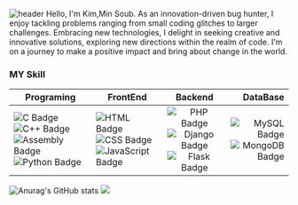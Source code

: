  ![header](https://capsule-render.vercel.app/api?type=waving&color=gradient&height=250&section=header&text=GhostSec&fontSize=90)
 Hello, I'm Kim,Min Soub. As an innovation-driven bug hunter, I enjoy tackling problems ranging from small coding glitches to larger challenges. Embracing new technologies, I delight in seeking creative and innovative solutions, exploring new directions within the realm of code. I'm on a journey to make a positive impact and bring about change in the world.


### MY Skill 

|Programing| FrontEnd  | Backend |  DataBase|
|------|----------|:-------------:|------:|
|![C Badge](https://img.shields.io/badge/-C-A8B9CC?style=flat&logo=c&logoColor=white) ![C++ Badge](https://img.shields.io/badge/-C++-00599C?style=flat&logo=c%2B%2B&logoColor=white) ![Assembly Badge](https://img.shields.io/badge/-Assembly-6E4C13?style=flat&logo=assemblyscript&logoColor=white)  ![Python Badge](https://img.shields.io/badge/-Python-3776AB?style=flat&logo=python&logoColor=white)|  ![HTML Badge](https://img.shields.io/badge/-HTML-E34F26?style=flat&logo=html5&logoColor=white) ![CSS Badge](https://img.shields.io/badge/-CSS-1572B6?style=flat&logo=css3&logoColor=white) ![JavaScript Badge](https://img.shields.io/badge/-JavaScript-F7DF1E?style=flat&logo=javascript&logoColor=black) |  ![PHP Badge](https://img.shields.io/badge/-PHP-777BB4?style=flat&logo=php&logoColor=white) ![Django Badge](https://img.shields.io/badge/-Django-092E20?style=flat&logo=django&logoColor=white)![Flask Badge](https://img.shields.io/badge/-Flask-000000?style=flat&logo=flask&logoColor=white) | ![MySQL Badge](https://img.shields.io/badge/-MySQL-4479A1?style=flat&logo=mysql&logoColor=white) ![MongoDB Badge](https://img.shields.io/badge/-MongoDB-47A248?style=flat&logo=mongodb&logoColor=white)|

![Anurag's GitHub stats](https://github-readme-stats.vercel.app/api?username=GhostSec322&show_icons=true&theme=dark)
<img src="https://github-readme-stats.vercel.app/api/top-langs/?username=GhostSec322&layout=compact&theme=dark"/>